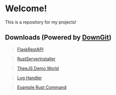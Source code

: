 # Welcome!
This is a repository for my projects! 
## Downloads (Powered by [DownGit](https://downgit.github.io/#/home))
> [FlaskRestAPI](https://downgit.github.io/#/home?url=https://github.com/New-UCCS/dev-nolant/tree/main/FlaskRestApi)

> [RustServerInstaller](https://downgit.github.io/#/home?url=https://github.com/New-UCCS/dev-nolant/tree/main/one-click-install-RustDedicatedServer-main)

> [TheeJS Demo World](https://downgit.github.io/#/home?url=https://github.com/New-UCCS/dev-nolant/tree/main/ThreeJS-DemoWorld-main)

> [Log Handler](https://downgit.github.io/#/home?url=https://github.com/New-UCCS/dev-nolant/tree/main/LogHandlr)

> [Example Rust Command](https://downgit.github.io/#/home?url=https://github.com/New-UCCS/dev-nolant/tree/main/Example-Command-For-uMod-Rust-main)
